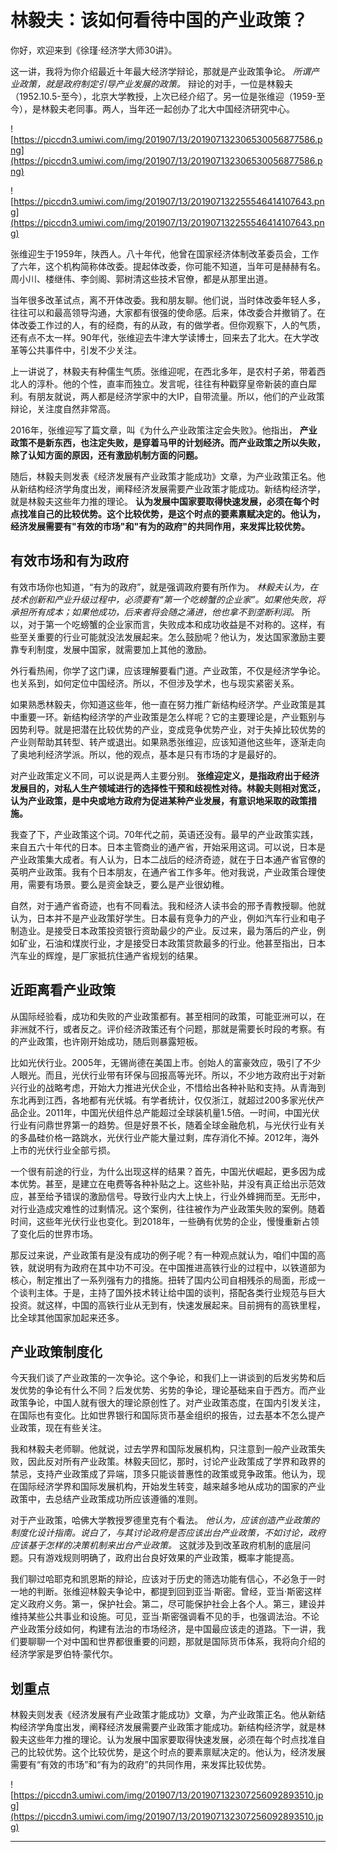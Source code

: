 # 林毅夫：该如何看待中国的产业政策？

你好，欢迎来到《徐瑾·经济学大师30讲》。

这一讲，我将为你介绍最近十年最大经济学辩论，那就是产业政策争论。 *所谓产业政策，就是政府制定引导产业发展的政策。* 辩论的对手，一位是林毅夫（1952.10.5-至今），北京大学教授，上次已经介绍了。另一位是张维迎（1959-至今），是林毅夫老同事。两人，当年还一起创办了北大中国经济研究中心。

![https://piccdn3.umiwi.com/img/201907/13/201907132306530056877586.png](https://piccdn3.umiwi.com/img/201907/13/201907132306530056877586.png)

![https://piccdn3.umiwi.com/img/201907/13/201907132255546414107643.png](https://piccdn3.umiwi.com/img/201907/13/201907132255546414107643.png)

张维迎生于1959年，陕西人。八十年代，他曾在国家经济体制改革委员会，工作了六年，这个机构简称体改委。提起体改委，你可能不知道，当年可是赫赫有名。周小川、楼继伟、李剑阁、郭树清这些技术官僚，都是从那里出道。

当年很多改革试点，离不开体改委。我和朋友聊。他们说，当时体改委年轻人多，往往可以和最高领导沟通，大家都有很强的使命感。后来，体改委合并撤销了。在体改委工作过的人，有的经商，有的从政，有的做学者。但你观察下，人的气质，还有点不太一样。90年代，张维迎去牛津大学读博士，回来去了北大。在大学改革等公共事件中，引发不少关注。

上一讲说了，林毅夫有种儒生气质。张维迎呢，在西北多年，是农村子弟，带着西北人的淳朴。他的个性，直率而独立。发言呢，往往有种戳穿皇帝新装的直白犀利。有朋友就说，两人都是经济学家中的大IP，自带流量。所以，他们的产业政策辩论，关注度自然非常高。

2016年，张维迎写了篇文章，叫《为什么产业政策注定会失败》。他指出， **产业政策不是新东西，也注定失败，是穿着马甲的计划经济。而产业政策之所以失败，除了认知方面的原因，还有激励机制方面的问题。**

随后，林毅夫则发表《经济发展有产业政策才能成功》文章，为产业政策正名。他从新结构经济学角度出发，阐释经济发展需要产业政策才能成功。新结构经济学，就是林毅夫这些年力推的理论。 **认为发展中国家要取得快速发展，必须在每个时点找准自己的比较优势。这个比较优势，是这个时点的要素禀赋决定的。他认为，经济发展需要有"有效的市场"和"有为的政府"的共同作用，来发挥比较优势。**

## 有效市场和有为政府

有效市场你也知道，“有为的政府”，就是强调政府要有所作为。 *林毅夫认为，在技术创新和产业升级过程中，必须要有“第一个吃螃蟹的企业家”。如果他失败，将承担所有成本；如果他成功，后来者将会随之涌进，他也拿不到垄断利润。* 所以，对于第一个吃螃蟹的企业家而言，失败成本和成功收益是不对称的。这样，有些至关重要的行业可能就没法发展起来。怎么鼓励呢？他认为，发达国家激励主要靠专利制度，发展中国家，就需要加上其他的激励。

外行看热闹，你学了这门课，应该理解要看门道。产业政策，不仅是经济学争论。也关系到，如何定位中国经济。所以，不但涉及学术，也与现实紧密关系。

如果熟悉林毅夫，你知道这些年，他一直在努力推广新结构经济学。产业政策是其中重要一环。新结构经济学的产业政策是怎么样呢？它的主要理论是，产业甄别与因势利导。就是把潜在比较优势的产业，变成竞争优势产业，对于失掉比较优势的产业则帮助其转型、转产或退出。如果熟悉张维迎，应该知道他这些年，逐渐走向了奥地利经济学派。所以，他的观点，基本是只有市场的才是最好的。

对产业政策定义不同，可以说是两人主要分别。 **张维迎定义，是指政府出于经济发展目的，对私人生产领域进行的选择性干预和歧视性对待。林毅夫则相对宽泛，认为产业政策，是中央或地方政府为促进某种产业发展，有意识地采取的政策措施。**

我查了下，产业政策这个词。70年代之前，英语还没有。最早的产业政策实践，来自五六十年代的日本。日本主管商业的通产省，开始采用这词。可以说，日本是产业政策集大成者。有人认为，日本二战后的经济奇迹，就在于日本通产省官僚的英明产业政策。我有个日本朋友，在通产省工作多年。他对我说，产业政策合理使用，需要有场景。要么是资金缺乏，要么是产业很幼稚。

自然，对于通产省奇迹，也有不同看法。我和经济人读书会的邢予青教授聊。他就认为，日本并不是产业政策好学生。日本最有竞争力的产业，例如汽车行业和电子制造业。是接受日本政策投资银行资助最少的产业。反过来，最为落后的产业，例如矿业，石油和煤炭行业，才是接受日本政策贷款最多的行业。他甚至指出，日本汽车业的辉煌，是厂家抵抗住通产省规划的结果。

## 近距离看产业政策

从国际经验看，成功和失败的产业政策都有。甚至相同的政策，可能亚洲可以，在非洲就不行，或者反之。评价经济政策还有个问题，那就是需要长时段的考察。有的产业政策，也许刚开始成功，随后则暴露短板。

比如光伏行业。2005年，无锡尚德在美国上市。创始人的富豪效应，吸引了不少人眼光。而且，光伏行业带有环保与回报高等光环。所以，不少地方政府出于对新兴行业的战略考虑，开始大力推进光伏企业，不惜给出各种补贴和支持。从青海到东北再到江西，各地都有光伏城。有学者统计，仅仅浙江，就超过200多家光伏产品企业。2011年，中国光伏组件总产能超过全球装机量1.5倍。一时间，中国光伏行业有问鼎世界第一的趋势。但是好景不长，随着全球金融危机，与光伏行业有关的多晶硅价格一路跳水，光伏行业产能大量过剩，库存消化不掉。2012年，海外上市的光伏行业全部亏损。

一个很有前途的行业，为什么出现这样的结果？首先，中国光伏崛起，更多因为成本优势。甚至，是建立在电费等各种补贴之上。这些补贴，并没有真正给出示范效应，甚至给予错误的激励信号。导致行业内大上快上，行业外蜂拥而至。无形中，对行业造成灾难性的过剩情况。这个案例，往往被作为产业政策失败的案例。随着时间，这些年光伏行业也变化。到2018年，一些确有优势的企业，慢慢重新占领了变化后的世界市场。

那反过来说，产业政策有是没有成功的例子呢？有一种观点就认为，咱们中国的高铁，就说明有为政府在其中功不可没。在中国推进高铁行业的过程中，以铁道部为核心，制定推出了一系列强有力的措施。扭转了国内公司自相残杀的局面，形成一个谈判主体。于是，主持了国外技术转让给中国的谈判，搭配各类行业规范与巨大投资。就这样，中国的高铁行业从无到有，快速发展起来。目前拥有的高铁里程，比全球其他国家加起来还多。

## 产业政策制度化

今天我们谈了产业政策的一次争论。这个争论，和我们上一讲谈到的后发劣势和后发优势的争论有什么不同？后发优势、劣势的争论，理论基础来自于西方。而产业政策争论，中国人就有很大的理论原创性了。对产业政策态度，在国内引发关注，在国际也有变化。比如世界银行和国际货币基金组织的报告，过去基本不怎么提产业政策，现在有些关注。

我和林毅夫老师聊。他就说，过去学界和国际发展机构，只注意到一般产业政策失败，因此反对所有产业政策。林毅夫回忆，那时，讨论产业政策成了学界和政界的禁忌，支持产业政策成了异端，顶多只能谈普惠性的政策或竞争政策。他认为，现在国际经济学界和国际发展机构，开始发生转变，越来越多地从成功的国家的产业政策中，去总结产业政策成功所应该遵循的准则。

对于产业政策，哈佛大学教授罗德里克有个看法。 *他认为，应该创造产业政策的制度化设计指南。说白了，与其讨论政府是否应该出台产业政策，不如讨论，政府应该基于怎样的决策机制来出台产业政策。* 这就涉及到改革政府机制的底层问题。只有游戏规则明确了，政府出台良好效果的产业政策，概率才能提高。

我们聊过哈耶克和凯恩斯的辩论，应该对于历史的筛选功能有信心，不必急于一时一地的判断。张维迎林毅夫争论中，都提到回到亚当·斯密。曾经，亚当·斯密这样定义政府义务。第一，保护社会。第二，尽可能保护社会上各个人。第三，建设并维持某些公共事业和设施。可见，亚当·斯密强调看不见的手，也强调法治。不论产业政策分歧如何，构建有法治的市场经济，是中国最应该走的道路。下一讲，我们要聊聊一个对中国和世界都很重要的问题，那就是国际货币体系，我将向介绍的经济学家是罗伯特·蒙代尔。

## 划重点

林毅夫则发表《经济发展有产业政策才能成功》文章，为产业政策正名。他从新结构经济学角度出发，阐释经济发展需要产业政策才能成功。新结构经济学，就是林毅夫这些年力推的理论。认为发展中国家要取得快速发展，必须在每个时点找准自己的比较优势。这个比较优势，是这个时点的要素禀赋决定的。他认为，经济发展需要有“有效的市场”和“有为的政府”的共同作用，来发挥比较优势。

![https://piccdn3.umiwi.com/img/201907/13/201907132307256092893510.jpg](https://piccdn3.umiwi.com/img/201907/13/201907132307256092893510.jpg)

---
